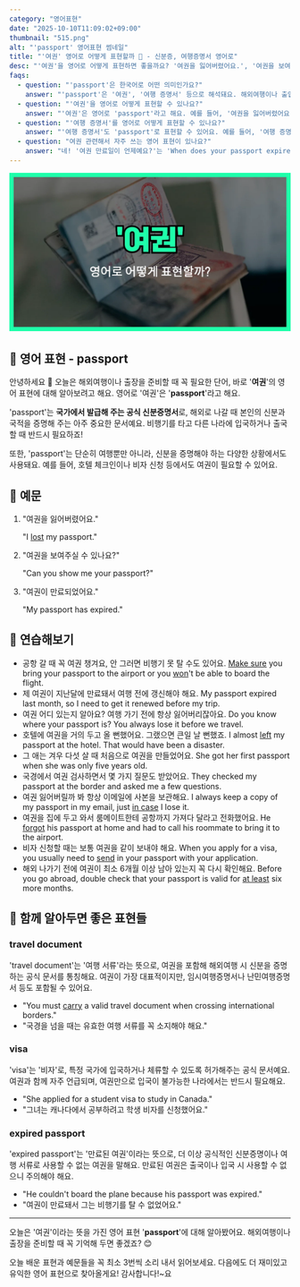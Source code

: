 ```yaml
---
category: "영어표현"
date: "2025-10-10T11:09:02+09:00"
thumbnail: "515.png"
alt: "'passport' 영어표현 썸네일"
title: "'여권' 영어로 어떻게 표현할까 🛂 - 신분증, 여행증명서 영어로"
desc: "'여권'을 영어로 어떻게 표현하면 좋을까요? '여권을 잃어버렸어요.', '여권을 보여주세요.' 등을 영어로 표현하는 법을 배워봅시다. 다양한 예문을 통해서 연습하고 본인의 표현으로 만들어 보세요."
faqs: 
  - question: "'passport'은 한국어로 어떤 의미인가요?"
    answer: "'passport'은 '여권', '여행 증명서' 등으로 해석돼요. 해외여행이나 출입국할 때 신분을 증명하는 공식 문서예요."
  - question: "'여권'을 영어로 어떻게 표현할 수 있나요?"
    answer: "'여권'은 영어로 'passport'라고 해요. 예를 들어, '여권을 잃어버렸어요.'는 'I lost my passport.'라고 말해요."
  - question: "'여행 증명서'를 영어로 어떻게 표현할 수 있나요?"
    answer: "'여행 증명서'도 'passport'로 표현할 수 있어요. 예를 들어, '여행 증명서를 보여주세요.'는 'Please show me your passport.'라고 해요."
  - question: "여권 관련해서 자주 쓰는 영어 표현이 있나요?"
    answer: "네! '여권 만료일이 언제예요?'는 'When does your passport expire?'라고 해요. 여행 전에 꼭 확인해보세요."
---
```


!['passport' 영어표현](./515.png)

## 🌟 영어 표현 - passport

안녕하세요 👋 오늘은 해외여행이나 출장을 준비할 때 꼭 필요한 단어, 바로 '**여권**'의 영어 표현에 대해 알아보려고 해요. 영어로 '여권'은 '**passport**'라고 해요.

'passport'는 **국가에서 발급해 주는 공식 신분증명서**로, 해외로 나갈 때 본인의 신분과 국적을 증명해 주는 아주 중요한 문서예요. 비행기를 타고 다른 나라에 입국하거나 출국할 때 반드시 필요하죠!

또한, 'passport'는 단순히 여행뿐만 아니라, 신분을 증명해야 하는 다양한 상황에서도 사용돼요. 예를 들어, 호텔 체크인이나 비자 신청 등에서도 여권이 필요할 수 있어요.

## 📖 예문

1. "여권을 잃어버렸어요."

   "I [lost](/blog/in-english/457.lose/) my passport."

2. "여권을 보여주실 수 있나요?"

   "Can you show me your passport?"

3. "여권이 만료되었어요."

   "My passport has expired."



## 💬 연습해보기

<ul data-interactive-list>

  <li data-interactive-item>
    <span data-toggler>공항 갈 때 꼭 여권 챙겨요, 안 그러면 비행기 못 탈 수도 있어요.</span>
    <span data-answer><a href="/blog/in-english/232.make-sure/">Make sure</a> you bring your passport to the airport or you <a href="/blog/in-english/456.win/">won</a>'t be able to board the flight.</span>
  </li>

  <li data-interactive-item>
    <span data-toggler>제 여권이 지난달에 만료돼서 여행 전에 갱신해야 해요.</span>
    <span data-answer>My passport expired last month, so I need to get it renewed before my trip.</span>
  </li>

  <li data-interactive-item>
    <span data-toggler>여권 어디 있는지 알아요? 여행 가기 전에 항상 잃어버리잖아요.</span>
    <span data-answer>Do you know where your passport is? You always lose it before we travel.</span>
  </li>

  <li data-interactive-item>
    <span data-toggler>호텔에 여권을 거의 두고 올 뻔했어요. 그랬으면 큰일 날 뻔했죠.</span>
    <span data-answer>I almost <a href="/blog/in-english/402.leave/">left</a> my passport at the hotel. That would have been a disaster.</span>
  </li>

  <li data-interactive-item>
    <span data-toggler>그 애는 겨우 다섯 살 때 처음으로 여권을 만들었어요.</span>
    <span data-answer>She got her first passport when she was only five years old.</span>
  </li>

  <li data-interactive-item>
    <span data-toggler>국경에서 여권 검사하면서 몇 가지 질문도 받았어요.</span>
    <span data-answer>They checked my passport at the border and asked me a few questions.</span>
  </li>

  <li data-interactive-item>
    <span data-toggler>여권 잃어버릴까 봐 항상 이메일에 사본을 보관해요.</span>
    <span data-answer>I always keep a copy of my passport in my email, just <a href="/blog/in-english/253.in-case/">in case</a> I lose it.</span>
  </li>

  <li data-interactive-item>
    <span data-toggler>여권을 집에 두고 와서 룸메이트한테 공항까지 가져다 달라고 전화했어요.</span>
    <span data-answer>He <a href="/blog/in-english/023.forget/">forgot</a> his passport at home and had to call his roommate to bring it to the airport.</span>
  </li>

  <li data-interactive-item>
    <span data-toggler>비자 신청할 때는 보통 여권을 같이 보내야 해요.</span>
    <span data-answer>When you apply for a visa, you usually need to <a href="/blog/in-english/292.send/">send</a> in your passport with your application.</span>
  </li>

  <li data-interactive-item>
    <span data-toggler>해외 나가기 전에 여권이 최소 6개월 이상 남아 있는지 꼭 다시 확인해요.</span>
    <span data-answer>Before you go abroad, double check that your passport is valid for <a href="/blog/in-english/167.at-least/">at least</a> six more months.</span>
  </li>

</ul>

## 🤝 함께 알아두면 좋은 표현들

### travel document

'travel document'는 '여행 서류'라는 뜻으로, 여권을 포함해 해외여행 시 신분을 증명하는 공식 문서를 통칭해요. 여권이 가장 대표적이지만, 임시여행증명서나 난민여행증명서 등도 포함될 수 있어요.

- "You must [carry](/blog/in-english/464.carry/) a valid travel document when crossing international borders."
- "국경을 넘을 때는 유효한 여행 서류를 꼭 소지해야 해요."

### visa

'visa'는 '비자'로, 특정 국가에 입국하거나 체류할 수 있도록 허가해주는 공식 문서예요. 여권과 함께 자주 언급되며, 여권만으로 입국이 불가능한 나라에서는 반드시 필요해요.

- "She applied for a student visa to study in Canada."
- "그녀는 캐나다에서 공부하려고 학생 비자를 신청했어요."

### expired passport

'expired passport'는 '만료된 여권'이라는 뜻으로, 더 이상 공식적인 신분증명이나 여행 서류로 사용할 수 없는 여권을 말해요. 만료된 여권은 출국이나 입국 시 사용할 수 없으니 주의해야 해요.

- "He couldn't board the plane because his passport was expired."
- "여권이 만료돼서 그는 비행기를 탈 수 없었어요."

---

오늘은 '여권'이라는 뜻을 가진 영어 표현 '**passport**'에 대해 알아봤어요. 해외여행이나 출장을 준비할 때 꼭 기억해 두면 좋겠죠? 😊

오늘 배운 표현과 예문들을 꼭 최소 3번씩 소리 내서 읽어보세요. 다음에도 더 재미있고 유익한 영어 표현으로 찾아올게요! 감사합니다!~요

